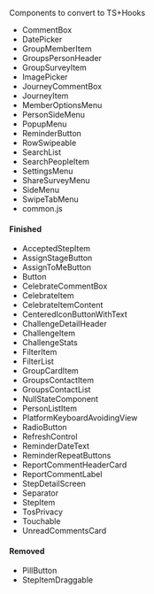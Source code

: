 Components to convert to TS+Hooks

- CommentBox
- DatePicker
- GroupMemberItem
- GroupsPersonHeader
- GroupSurveyItem
- ImagePicker
- JourneyCommentBox
- JourneyItem
- MemberOptionsMenu
- PersonSideMenu
- PopupMenu
- ReminderButton
- RowSwipeable
- SearchList
- SearchPeopleItem
- SettingsMenu
- ShareSurveyMenu
- SideMenu
- SwipeTabMenu
- common.js

#### Finished

- AcceptedStepItem
- AssignStageButton
- AssignToMeButton
- Button
- CelebrateCommentBox
- CelebrateItem
- CelebrateItemContent
- CenteredIconButtonWithText
- ChallengeDetailHeader
- ChallengeItem
- ChallengeStats
- FilterItem
- FilterList
- GroupCardItem
- GroupsContactItem
- GroupsContactList
- NullStateComponent
- PersonListItem
- PlatformKeyboardAvoidingView
- RadioButton
- RefreshControl
- ReminderDateText
- ReminderRepeatButtons
- ReportCommentHeaderCard
- ReportCommentLabel
- StepDetailScreen
- Separator
- StepItem
- TosPrivacy
- Touchable
- UnreadCommentsCard

#### Removed

- PillButton
- StepItemDraggable
